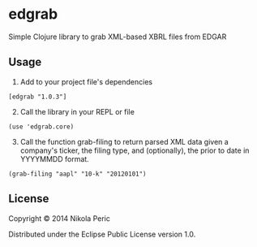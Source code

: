 # edgrab

Simple Clojure library to grab XML-based XBRL files from EDGAR

## Usage

1. Add to your project file's dependencies
  ```
  [edgrab "1.0.3"]
  ```
2. Call the library in your REPL or file
  ```
  (use 'edgrab.core)
  ```
3. Call the function grab-filing to return parsed XML data given a company's ticker, the filing type, and (optionally), the prior to date in YYYYMMDD format.
  ```
  (grab-filing "aapl" "10-k" "20120101")
  ```

## License

Copyright © 2014 Nikola Peric

Distributed under the Eclipse Public License version 1.0.
